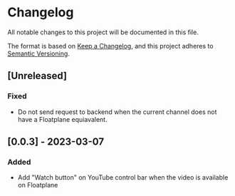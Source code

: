 # Changelog

All notable changes to this project will be documented in this file.

The format is based on [Keep a Changelog](https://keepachangelog.com/en/1.0.0/),
and this project adheres to [Semantic Versioning](https://semver.org/spec/v2.0.0.html).

## [Unreleased]

### Fixed

- Do not send request to backend when the current channel does not have a Floatplane equiavalent.


## [0.0.3] - 2023-03-07

### Added

- Add "Watch button" on YouTube control bar when the video is available on Floatplane
